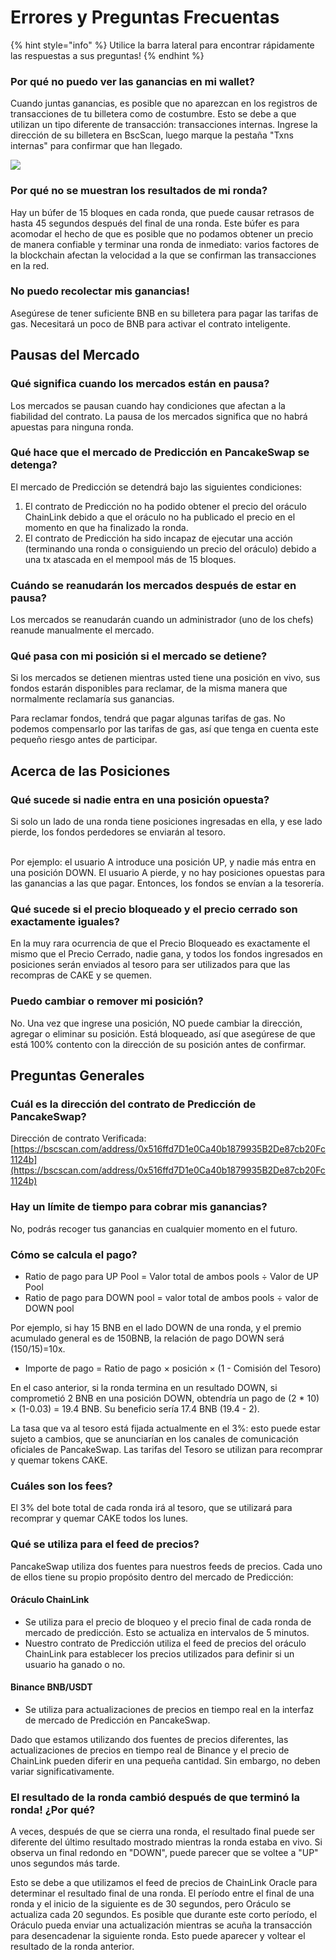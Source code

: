 # Errores y Preguntas Frecuentas

{% hint style="info" %}
Utilice la barra lateral para encontrar rápidamente las respuestas a sus preguntas!
{% endhint %}

### Por qué no puedo ver las ganancias en mi wallet? <a href="#why-cant-i-see-my-winnings-in-my-wallet" id="why-cant-i-see-my-winnings-in-my-wallet"></a>

Cuando juntas ganancias, es posible que no aparezcan en los registros de transacciones de tu billetera como de costumbre. Esto se debe a que utilizan un tipo diferente de transacción: transacciones internas. Ingrese la dirección de su billetera en BscScan, luego marque la pestaña "Txns internas" para confirmar que han llegado.

![](https://lh5.googleusercontent.com/9NoIvK-oztyEaizCfgrj-poPIP\_uWeFDYsa0\_nxN3sKUiIwFdACy\_BemrtRLJn-ZkyW3LprfRn4s9lL24BOGb-I-t1vHoh5wkuTx7bObHQl5sS7xPmuZEOTVPUXr7LPNAfPfqr12)

### Por qué no se muestran los resultados de mi ronda? <a href="#why-arent-the-results-of-my-round-showing" id="why-arent-the-results-of-my-round-showing"></a>

Hay un búfer de 15 bloques en cada ronda, que puede causar retrasos de hasta 45 segundos después del final de una ronda. Este búfer es para acomodar el hecho de que es posible que no podamos obtener un precio de manera confiable y terminar una ronda de inmediato: varios factores de la blockchain afectan la velocidad a la que se confirman las transacciones en la red.

### No puedo recolectar mis ganancias! <a href="#i-cant-collect-my-winnings" id="i-cant-collect-my-winnings"></a>

Asegúrese de tener suficiente BNB en su billetera para pagar las tarifas de gas. Necesitará un poco de BNB para activar el contrato inteligente.

## Pausas del Mercado <a href="#market-pauses" id="market-pauses"></a>

### Qué significa cuando los mercados están en pausa? <a href="#what-does-it-mean-when-markets-are-paused" id="what-does-it-mean-when-markets-are-paused"></a>

Los mercados se pausan cuando hay condiciones que afectan a la fiabilidad del contrato. La pausa de los mercados significa que no habrá apuestas para ninguna ronda.

### Qué hace que el mercado de Predicción en PancakeSwap se detenga? <a href="#what-causes-pancakeswap-prediction-market-to-pause" id="what-causes-pancakeswap-prediction-market-to-pause"></a>

El mercado de Predicción se detendrá bajo las siguientes condiciones:

1. El contrato de Predicción no ha podido obtener el precio del oráculo ChainLink debido a que el oráculo no ha publicado el precio en el momento en que ha finalizado la ronda.
2. El contrato de Predicción ha sido incapaz de ejecutar una acción (terminando una ronda o consiguiendo un precio del oráculo) debido a una tx atascada en el mempool más de 15 bloques.

### Cuándo se reanudarán los mercados después de estar en pausa? <a href="#when-will-the-markets-resume-after-being-paused" id="when-will-the-markets-resume-after-being-paused"></a>

Los mercados se reanudarán cuando un administrador (uno de los chefs) reanude manualmente el mercado.

### Qué pasa con mi posición si el mercado se detiene? <a href="#what-happens-to-my-position-if-the-market-pauses" id="what-happens-to-my-position-if-the-market-pauses"></a>

Si los mercados se detienen mientras usted tiene una posición en vivo, sus fondos estarán disponibles para reclamar, de la misma manera que normalmente reclamaría sus ganancias.

Para reclamar fondos, tendrá que pagar algunas tarifas de gas. No podemos compensarlo por las tarifas de gas, así que tenga en cuenta este pequeño riesgo antes de participar.

## Acerca de las Posiciones <a href="#about-positions" id="about-positions"></a>

### Qué sucede si nadie entra en una posición opuesta? <a href="#what-happens-if-no-one-enters-an-opposing-position" id="what-happens-if-no-one-enters-an-opposing-position"></a>

Si solo un lado de una ronda tiene posiciones ingresadas en ella, y ese lado pierde, los fondos perdedores se enviarán al tesoro.&#x20;

\
Por ejemplo: el usuario A introduce una posición UP, y nadie más entra en una posición DOWN. El usuario A pierde, y no hay posiciones opuestas para las ganancias a las que pagar. Entonces, los fondos se envían a la tesorería.

### Qué sucede si el precio bloqueado y el precio cerrado son exactamente iguales? <a href="#what-happens-if-the-locked-price-and-closed-price-are-the-exact-same" id="what-happens-if-the-locked-price-and-closed-price-are-the-exact-same"></a>

En la muy rara ocurrencia de que el Precio Bloqueado es exactamente el mismo que el Precio Cerrado, nadie gana, y todos los fondos ingresados en posiciones serán enviados al tesoro para ser utilizados para que las recompras de CAKE y se quemen.

### **Puedo cambiar o remover mi posición?** <a href="#can-i-change-or-remove-my-position" id="can-i-change-or-remove-my-position"></a>

No. Una vez que ingrese una posición, NO puede cambiar la dirección, agregar o eliminar su posición. Está bloqueado, así que asegúrese de que está 100% contento con la dirección de su posición antes de confirmar.

## Preguntas Generales <a href="#general-questions" id="general-questions"></a>

### Cuál es la dirección del contrato de Predicción de PancakeSwap? <a href="#whats-the-pancakeswap-prediction-contract-address" id="whats-the-pancakeswap-prediction-contract-address"></a>

Dirección de contrato Verificada: [https://bscscan.com/address/0x516ffd7D1e0Ca40b1879935B2De87cb20Fc1124b](https://bscscan.com/address/0x516ffd7D1e0Ca40b1879935B2De87cb20Fc1124b)​

### Hay un límite de tiempo para cobrar mis ganancias? <a href="#is-there-a-time-limit-before-i-can-collect-my-winnings" id="is-there-a-time-limit-before-i-can-collect-my-winnings"></a>

No, podrás recoger tus ganancias en cualquier momento en el futuro.

### Cómo se calcula el pago? <a href="#how-is-the-payout-calculated" id="how-is-the-payout-calculated"></a>

* Ratio de pago para UP Pool = Valor total de ambos pools ÷ Valor de UP Pool
* Ratio de pago para DOWN pool = valor total de ambos pools ÷ valor de DOWN pool

&#x20;Por ejemplo, si hay 15 BNB en el lado DOWN de una ronda, y el premio acumulado general es de 150BNB, la relación de pago DOWN será (150/15)=10x.

* Importe de pago = Ratio de pago × posición × (1 - Comisión del Tesoro)

En el caso anterior, si la ronda termina en un resultado DOWN, si comprometió 2 BNB en una posición DOWN, obtendría un pago de (2 \* 10) × (1-0.03) = 19.4 BNB. Su beneficio sería 17.4 BNB (19.4 - 2).

La tasa que va al tesoro está fijada actualmente en el 3%: esto puede estar sujeto a cambios, que se anunciarían en los canales de comunicación oficiales de PancakeSwap. Las tarifas del Tesoro se utilizan para recomprar y quemar tokens CAKE.

### Cuáles son los fees? <a href="#what-are-the-fees" id="what-are-the-fees"></a>

El 3% del bote total de cada ronda irá al tesoro, que se utilizará para recomprar y quemar CAKE todos los lunes.

### Qué se utiliza para el feed de precios? <a href="#what-are-you-using-for-your-price-feed" id="what-are-you-using-for-your-price-feed"></a>

PancakeSwap utiliza dos fuentes para nuestros feeds de precios. Cada uno de ellos tiene su propio propósito dentro del mercado de Predicción:

#### Oráculo ChainLink <a href="#chainlink-oracle" id="chainlink-oracle"></a>

* Se utiliza para el precio de bloqueo y el precio final de cada ronda de mercado de predicción. Esto se actualiza en intervalos de 5 minutos.
* &#x20;Nuestro contrato de Predicción utiliza el feed de precios del oráculo ChainLink para establecer los precios utilizados para definir si un usuario ha ganado o no.

#### Binance BNB/USDT <a href="#binance-bnb-usdt" id="binance-bnb-usdt"></a>

* Se utiliza para actualizaciones de precios en tiempo real en la interfaz de mercado de Predicción en PancakeSwap.

Dado que estamos utilizando dos fuentes de precios diferentes, las actualizaciones de precios en tiempo real de Binance y el precio de ChainLink pueden diferir en una pequeña cantidad. Sin embargo, no deben variar significativamente.

### El resultado de la ronda cambió después de que terminó la ronda! ¿Por qué? <a href="#the-rounds-result-changed-after-the-round-ended-why" id="the-rounds-result-changed-after-the-round-ended-why"></a>

A veces, después de que se cierra una ronda, el resultado final puede ser diferente del último resultado mostrado mientras la ronda estaba en vivo. Si observa un final redondo en "DOWN", puede parecer que se voltee a "UP" unos segundos más tarde.

Esto se debe a que utilizamos el feed de precios de ChainLink Oracle para determinar el resultado final de una ronda. El período entre el final de una ronda y el inicio de la siguiente es de 30 segundos, pero Oráculo se actualiza cada 20 segundos. Es posible que durante este corto período, el Oráculo pueda enviar una actualización mientras se acuña la transacción para desencadenar la siguiente ronda. Esto puede aparecer y voltear el resultado de la ronda anterior.
